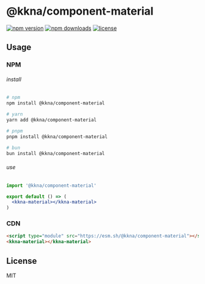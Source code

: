 # @kkna/component-material

<!-- automd:badges color="gray" license -->

[![npm version](https://img.shields.io/npm/v/@kkna/component-material?color=gray)](https://npmjs.com/package/@kkna/component-material)
[![npm downloads](https://img.shields.io/npm/dm/@kkna/component-material?color=gray)](https://npmjs.com/package/@kkna/component-material)
[![license](https://img.shields.io/github/license/importantimport/kkna?color=gray)](https://github.com/importantimport/kkna/blob/main/LICENSE)

<!-- /automd -->

## Usage

### NPM

###### install

<!-- automd:pm-install auto=false -->

```sh
# npm
npm install @kkna/component-material

# yarn
yarn add @kkna/component-material

# pnpm
pnpm install @kkna/component-material

# bun
bun install @kkna/component-material
```

<!-- /automd -->

###### use

```jsx
import '@kkna/component-material'

export default () => (
  <kkna-material></kkna-material>
)
```

### CDN

```html
<script type="module" src="https://esm.sh/@kkna/component-material"></script>
<kkna-material></kkna-material>
```

## License

MIT
